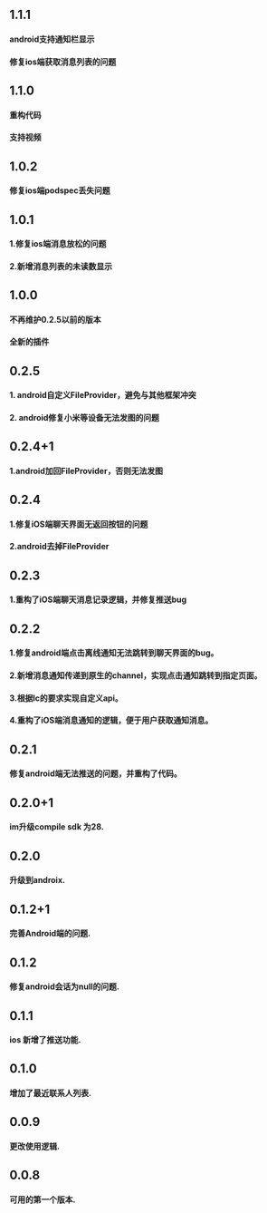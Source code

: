 ## 1.1.1
#### android支持通知栏显示
#### 修复ios端获取消息列表的问题

## 1.1.0
#### 重构代码
#### 支持视频


## 1.0.2
#### 修复ios端podspec丢失问题


## 1.0.1
#### 1.修复ios端消息放松的问题
#### 2.新增消息列表的未读数显示


## 1.0.0
#### 不再维护0.2.5以前的版本
#### 全新的插件


## 0.2.5
#### 1. android自定义FileProvider，避免与其他框架冲突
#### 2. android修复小米等设备无法发图的问题


## 0.2.4+1
#### 1.android加回FileProvider，否则无法发图

## 0.2.4
#### 1.修复iOS端聊天界面无返回按钮的问题
#### 2.android去掉FileProvider

## 0.2.3
#### 1.重构了iOS端聊天消息记录逻辑，并修复推送bug


## 0.2.2
#### 1.修复android端点击离线通知无法跳转到聊天界面的bug。
#### 2.新增消息通知传递到原生的channel，实现点击通知跳转到指定页面。
#### 3.根据lc的要求实现自定义api。
#### 4.重构了iOS端消息通知的逻辑，便于用户获取通知消息。

## 0.2.1
#### 修复android端无法推送的问题，并重构了代码。

## 0.2.0+1
#### im升级compile sdk 为28.

## 0.2.0
#### 升级到androix.

## 0.1.2+1
#### 完善Android端的问题.

## 0.1.2

#### 修复android会话为null的问题.

## 0.1.1

#### ios 新增了推送功能.

## 0.1.0

#### 增加了最近联系人列表.

## 0.0.9

#### 更改使用逻辑.

## 0.0.8

#### 可用的第一个版本.